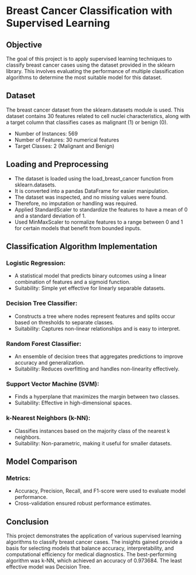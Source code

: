 # Breast Cancer Classification with Supervised Learning

## Objective

The goal of this project is to apply supervised learning techniques to classify breast cancer cases using the dataset provided in the sklearn library. This involves evaluating the performance of multiple classification algorithms to determine the most suitable model for this dataset.

## Dataset

The breast cancer dataset from the sklearn.datasets module is used. This dataset contains 30 features related to cell nuclei characteristics, along with a target column that classifies cases as malignant (1) or benign (0).
* Number of Instances: 569
* Number of Features: 30 numerical features
* Target Classes: 2 (Malignant and Benign)

## Loading and Preprocessing
* The dataset is loaded using the load_breast_cancer function from sklearn.datasets.
* It is converted into a pandas DataFrame for easier manipulation.
* The dataset was inspected, and no missing values were found.
* Therefore, no imputation or handling was required.
* Applied StandardScaler to standardize the features to have a mean of 0 and a standard deviation of 1.
* Used MinMaxScaler to normalize features to a range between 0 and 1 for certain models that benefit from bounded inputs.

## Classification Algorithm Implementation
### Logistic Regression:
* A statistical model that predicts binary outcomes using a linear combination of features and a sigmoid function.
* Suitability: Simple yet effective for linearly separable datasets.

### Decision Tree Classifier:
* Constructs a tree where nodes represent features and splits occur based on thresholds to separate classes.
* Suitability: Captures non-linear relationships and is easy to interpret.

### Random Forest Classifier:
* An ensemble of decision trees that aggregates predictions to improve accuracy and generalization.
* Suitability: Reduces overfitting and handles non-linearity effectively.

### Support Vector Machine (SVM):
* Finds a hyperplane that maximizes the margin between two classes.
* Suitability: Effective in high-dimensional spaces.

### k-Nearest Neighbors (k-NN):
* Classifies instances based on the majority class of the nearest k neighbors.
* Suitability: Non-parametric, making it useful for smaller datasets.

## Model Comparison
### Metrics:
* Accuracy, Precision, Recall, and F1-score were used to evaluate model performance.
* Cross-validation ensured robust performance estimates.

## Conclusion

This project demonstrates the application of various supervised learning algorithms to classify breast cancer cases. The insights gained provide a basis for selecting models that balance accuracy, interpretability, and computational efficiency for medical diagnostics. The best-performing algorithm was k-NN, which achieved an accuracy of 0.973684. The least effective model was Decision Tree.
